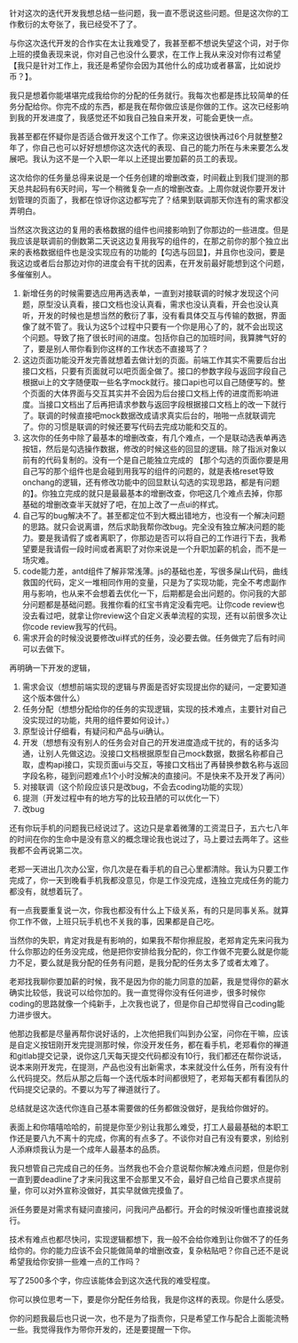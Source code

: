 针对这次的迭代开发我想总结一些问题，我一直不愿说这些问题。但是这次你的工作敷衍的太夸张了，我已经受不了了。

与你这次迭代开发的合作实在太让我难受了，我甚至都不想说失望这个词，对于你上班的摸鱼表现来说，你对自己也没什么要求，在工作上我从来没对你有过希望【我只是针对工作上，我还是希望你会因为其他什么的成功或者暴富，比如说炒币？】。

我只是想着你能堪堪完成我给你的分配的任务就行。我每次也都是拣比较简单的任务分配给你。你完不成的东西，都是我在帮你做应该是你做的工作。这次已经影响到我的开发进度了，我感觉还不如我自己独自来开发，可能会更快一点。

我甚至都在怀疑你是否适合做开发这个工作了。你来这边很快再过6个月就整整2年了，你自己也可以好好想想你这次迭代的表现、自己的能力所在与未来要怎么发展吧。我认为这不是一个入职一年以上还提出要加薪的员工的表现。

这次给你的任务量总得来说是一个任务创建的增删改查，时间截止到我们提测的那天总共起码有6天时间，写一个稍微复杂一点的增删改查。上周你就说你要开发计划管理的页面了，我都在惊讶你这边都写完了？结果到联调那天你连有的需求都没弄明白。

当然这次我这边的复用的表格数据的组件也间接影响到了你那边的一些进度。但是我应该是联调前的倒数第二天说这边复用我写的组件的，在那之前你的那个独立出来的表格数据组件也是没实现应有的功能的【勾选与回显】，并且你也没问，要是我这边或者后台那边对你的进度会有干扰的因素，在开发前最好能想到这个问题，多催催别人。

1. 新增任务的时候需要选应用再选表单，一直到对接联调的时候才发现这个问题，原型没认真看，接口文档也没认真看，需求也没认真看，开会也没认真听，开发的时候也是想当然的敷衍了事，没有看具体交互与传输的数据，界面像了就不管了。我认为这5个过程中只要有一个你是用心了的，就不会出现这个问题。导致了拖了很长时间的进度。包括你自己的加班时间，我算脾气好的了，要是别人带你看到你这样的工作状态不直接骂了？
2. 这边页面功能没开发完善就想着去做计划的页面。前端工作其实不需要后台出接口文档，只要有页面就可以吧页面全做了。接口的参数字段与返回字段自己根据ui上的文字随便取一些名字mock就行。接口api也可以自己随便写的。整个页面的大体界面与交互其实并不会因为后台接口文档上传的进度而影响进度。当接口文档出了后再把请求参数与返回字段根据接口文档上的改一下就行了。联调的时候直接吧mock数据改成请求真实后台的，啪啪一点就联调完了。你的习惯是联调的时候还要写代码去完成功能和交互的。
3. 这次你的任务中除了最基本的增删改查，有几个难点，一个是联动选表单再选按钮，然后是勾选操作数据，修改的时候这些的回显的逻辑。除了指派对象以前有的代码复制的。没有一个是自己能独立完成的 【那个勾选的页面你要是用自己写的那个组件也是会碰到用我写的组件的问题的，就是表格reset导致onchang的逻辑，还有修改功能中的回显默认勾选的实现思路，都是有问题的】。你独立完成的就只是最最基本的增删改查，你吧这几个难点去掉，你那基础的增删改查半天就好了吧，在加上改了一点ui的样式。
4. 自己写的bug解决不了。甚至都定位不到大概出错地方，也没有一个解决问题的思路。就只会说离谱，然后求助我帮你改bug。完全没有独立解决问题的能力。要是我请假了或者离职了，你那边是否可以将自己的工作进行下去，我希望要是我请假一段时间或者离职了对你来说是一个升职加薪的机会，而不是一场灾难。
5. code能力差，antd组件了解非常浅薄。js的基础也差，写很多屎山代码，曲线救国的代码，定义一堆相同作用的变量，只是为了实现功能，完全不考虑副作用与影响，也从来不会想着去优化一下，后期都是会出问题的。你问我的大部分问题都是基础问题。我推你看的红宝书肯定没看完吧。让你code review也没去看过吧，就拿让你review这个自定义表单流程的实现，还有以前很多次让你code review我写的代码。
6. 需求开会的时候没说要修改ui样式的任务，没必要去做。任务做完了后有时间可以去做下。


再明确一下开发的逻辑，

1. 需求会议（想想前端实现的逻辑与界面是否好实现提出你的疑问，一定要知道这个版本做什么）
2. 任务分配（想想分配给你的任务的实现逻辑，实现的技术难点，主要针对自己没实现过的功能，共用的组件要如何设计。）
3. 原型设计仔细看，有疑问和产品与ui确认。
4. 开发（想想有没有别人的任务会对自己的开发进度造成干扰的，有的话多沟通，让别人先做这边。没接口文档根据原型自己mock数据，数据名称都自己取，虚构api接口，实现页面ui与交互，等接口文档出了再替换参数名称与返回字段名称，碰到问题难点1个小时没解决的直接问。不是快来不及开发了再问）
5. 对接联调（这个阶段应该只是改bug，不会去coding功能的实现）
6. 提测（开发过程中有的地方写的比较丑陋的可以优化一下）
7. 改bug

还有你玩手机的问题我已经说过了。这边只是拿着微薄的工资混日子，五六七八年的时间在你的生命中是没有意义的概念理论我也说过了，马上要过去两年了。这些我都不会再说第二次。

老郑一天进出几次办公室，你几次是在看手机的自己心里都清除。我认为只要工作完成了，你一天到晚看手机我都没意见，你是工作没完成，连独立完成任务的能力都没有，就想着玩了。

有一点我要重复说一次，你我也都没有什么上下级关系，有的只是同事关系。就算你工作不做，上班只玩手机也不关我的事，因果都是自己吃。

当然你的失职，肯定对我是有影响的，如果我不帮你擦屁股，老郑肯定先来问我为什么你那边的任务没完成，他是把你安排给我分配的，你工作做不完要么就是你能力不足，要么就是我分配的任务有问题，是我分配的任务太多了或者太难了。

老郑找我聊你要加薪的时候，我不是因为你的能力同意的加薪，我是觉得你的薪水确实比较低，我说可以给你加的。我一直觉得你没有任何进步，很多时候你coding的思路就像一个纯新手，上次我也说了，但是你自己却觉得自己coding能力进步很大。

他那边我都是尽量再帮你说好话的，上次他把我们叫到办公室，问你在干嘛，应该是自定义按钮刚开发完提测那时候，你没开发任务，都在看手机，老郑看你的禅道和gitlab提交记录，说你这几天每天提交代码都没有10行，我们都还在帮你说话，说本来刚开发完，在提测，产品也没有出新需求，本来就没什么任务，所有没有什么代码提交。然后从那之后每一个迭代版本时间都很短了，老郑每天都有看团队的代码提交记录的。不要以为写了禅道就行了。

总结就是这次迭代你连自己基本需要做的任务都做没做好，是我给你做好的。

表面上和你嘻嘻哈哈的，前提是你至少别让我那么难受，打工人最最基础的本职工作还是要八九不离十的完成，你离的有点多了。不谈你对自己有没有要求，别给别人添麻烦我认为是一个成年人最基本的品质。

我只想管自己完成自己的任务。当然我也不会介意说帮你解决难点问题，但是你别一直到要deadline了才来问我这里不会那里又不会，最好自己给自己要求点提前量，你可以对外宣称没做好，其实早就做完摸鱼了。

派任务要是对需求有疑问直接问，问我问产品都行。开会的时候没听懂也直接说就行。

技术有难点也都尽快问，实现逻辑都想下，我一般不会给你难到让你做不了的任务给你的。你的能力应该不会只能做简单的增删改查，复杂粘贴吧？你自己还不是说希望我给你安排一些难一点的工作吗？

写了2500多个字，你应该能体会到这次迭代我的难受程度。

你可以换位思考一下，要是你分配任务给我，我是你这样的表现。你是什么感受。

你的问题我最后也只说一次，也不是为了指责你，只是希望工作与配合上面能流畅一些。我觉得我作为带你开发的，还是要提醒一下你。